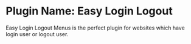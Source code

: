 # Plugin Name: Easy Login Logout

Easy Login Logout Menus is the perfect plugin for websites which have login user or logout user.